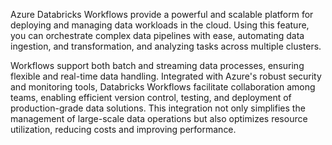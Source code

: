 Azure Databricks Workflows provide a powerful and scalable platform for deploying and managing data workloads in the cloud. Using this feature, you can orchestrate complex data pipelines with ease, automating data ingestion, and transformation, and analyzing tasks across multiple clusters.

Workflows support both batch and streaming data processes, ensuring flexible and real-time data handling. Integrated with Azure's robust security and monitoring tools, Databricks Workflows facilitate collaboration among teams, enabling efficient version control, testing, and deployment of production-grade data solutions. This integration not only simplifies the management of large-scale data operations but also optimizes resource utilization, reducing costs and improving performance.
